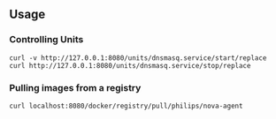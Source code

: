 ## Usage

### Controlling Units

```
curl -v http://127.0.0.1:8080/units/dnsmasq.service/start/replace
curl http://127.0.0.1:8080/units/dnsmasq.service/stop/replace
```

### Pulling images from a registry

```
curl localhost:8080/docker/registry/pull/philips/nova-agent
```
